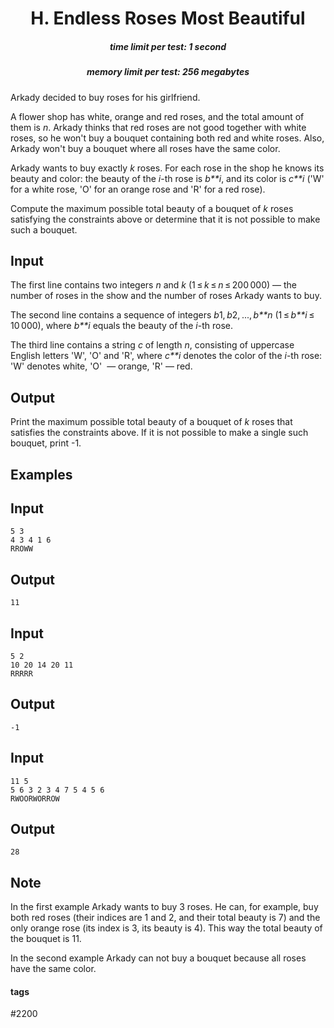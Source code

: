 <h1 style='text-align: center;'> H. Endless Roses Most Beautiful</h1>

<h5 style='text-align: center;'>time limit per test: 1 second</h5>
<h5 style='text-align: center;'>memory limit per test: 256 megabytes</h5>

Arkady decided to buy roses for his girlfriend.

A flower shop has white, orange and red roses, and the total amount of them is *n*. Arkady thinks that red roses are not good together with white roses, so he won't buy a bouquet containing both red and white roses. Also, Arkady won't buy a bouquet where all roses have the same color. 

Arkady wants to buy exactly *k* roses. For each rose in the shop he knows its beauty and color: the beauty of the *i*-th rose is *b**i*, and its color is *c**i* ('W' for a white rose, 'O' for an orange rose and 'R' for a red rose). 

Compute the maximum possible total beauty of a bouquet of *k* roses satisfying the constraints above or determine that it is not possible to make such a bouquet.

## Input

The first line contains two integers *n* and *k* (1 ≤ *k* ≤ *n* ≤ 200 000) — the number of roses in the show and the number of roses Arkady wants to buy.

The second line contains a sequence of integers *b*1, *b*2, ..., *b**n* (1 ≤ *b**i* ≤ 10 000), where *b**i* equals the beauty of the *i*-th rose.

The third line contains a string *c* of length *n*, consisting of uppercase English letters 'W', 'O' and 'R', where *c**i* denotes the color of the *i*-th rose: 'W' denotes white, 'O'  — orange, 'R' — red.

## Output

Print the maximum possible total beauty of a bouquet of *k* roses that satisfies the constraints above. If it is not possible to make a single such bouquet, print -1.

## Examples

## Input


```
5 3  
4 3 4 1 6  
RROWW  

```
## Output


```
11  

```
## Input


```
5 2  
10 20 14 20 11  
RRRRR  

```
## Output


```
-1  

```
## Input


```
11 5  
5 6 3 2 3 4 7 5 4 5 6  
RWOORWORROW  

```
## Output


```
28  

```
## Note

In the first example Arkady wants to buy 3 roses. He can, for example, buy both red roses (their indices are 1 and 2, and their total beauty is 7) and the only orange rose (its index is 3, its beauty is 4). This way the total beauty of the bouquet is 11. 

In the second example Arkady can not buy a bouquet because all roses have the same color.



#### tags 

#2200 
